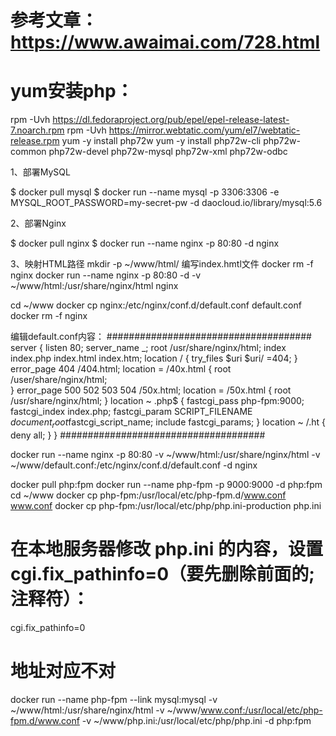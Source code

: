 # 参考文章：https://www.awaimai.com/728.html

# yum安装php：
rpm -Uvh https://dl.fedoraproject.org/pub/epel/epel-release-latest-7.noarch.rpm
rpm -Uvh https://mirror.webtatic.com/yum/el7/webtatic-release.rpm
yum -y install php72w
yum -y install php72w-cli php72w-common php72w-devel php72w-mysql php72w-xml php72w-odbc


1、部署MySQL

$ docker pull mysql
$ docker run --name mysql -p 3306:3306 -e MYSQL_ROOT_PASSWORD=my-secret-pw -d daocloud.io/library/mysql:5.6

2、部署Nginx

$ docker pull nginx
$ docker run --name nginx -p 80:80 -d nginx

3、映射HTML路径
mkdir -p ~/www/html/
编写index.hmtl文件
docker rm -f nginx
docker run --name nginx -p 80:80 -d -v ~/www/html:/usr/share/nginx/html nginx


cd ~/www
docker cp nginx:/etc/nginx/conf.d/default.conf default.conf
docker rm -f nginx

编辑default.conf内容：
#####################################
server {
    listen       80;
    server_name  _;
    root /usr/share/nginx/html;
    index index.php index.html index.htm;
    location / {
	try_files $uri $uri/ =404;
    }
    error_page  404  /404.html;
    location = /40x.html {
        root    /user/share/nginx/html;     
    }
    error_page   500 502 503 504  /50x.html;
    location = /50x.html {
        root   /usr/share/nginx/html;
    }
    location ~ \.php$ {
        fastcgi_pass   php-fpm:9000;
        fastcgi_index  index.php;
	fastcgi_param SCRIPT_FILENAME $document_root$fastcgi_script_name;
        include        fastcgi_params;
    }
    location ~ /\.ht {
        deny  all;
    }
}
#####################################

docker run --name nginx -p 80:80 -v ~/www/html:/usr/share/nginx/html -v ~/www/default.conf:/etc/nginx/conf.d/default.conf -d nginx


docker pull php:fpm
docker run --name php-fpm -p 9000:9000 -d php:fpm
cd ~/www
docker cp php-fpm:/usr/local/etc/php-fpm.d/www.conf www.conf
docker cp php-fpm:/usr/local/etc/php/php.ini-production php.ini

# 在本地服务器修改 php.ini 的内容，设置cgi.fix_pathinfo=0（要先删除前面的;注释符）：
cgi.fix_pathinfo=0
# 地址对应不对
docker run --name php-fpm --link mysql:mysql -v ~/www/html:/usr/share/nginx/html -v ~/www/www.conf:/usr/local/etc/php-fpm.d/www.conf -v ~/www/php.ini:/usr/local/etc/php/php.ini -d php:fpm
